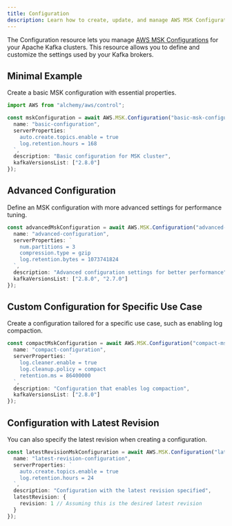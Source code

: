 ```yaml
---
title: Configuration
description: Learn how to create, update, and manage AWS MSK Configurations using Alchemy Cloud Control.
---
```



The Configuration resource lets you manage [AWS MSK Configurations](https://docs.aws.amazon.com/msk/latest/userguide/) for your Apache Kafka clusters. This resource allows you to define and customize the settings used by your Kafka brokers.

## Minimal Example

Create a basic MSK configuration with essential properties.

```ts
import AWS from "alchemy/aws/control";

const mskConfiguration = await AWS.MSK.Configuration("basic-msk-configuration", {
  name: "basic-configuration",
  serverProperties: `
    auto.create.topics.enable = true
    log.retention.hours = 168
  `,
  description: "Basic configuration for MSK cluster",
  kafkaVersionsList: ["2.8.0"]
});
```

## Advanced Configuration

Define an MSK configuration with more advanced settings for performance tuning.

```ts
const advancedMskConfiguration = await AWS.MSK.Configuration("advanced-msk-configuration", {
  name: "advanced-configuration",
  serverProperties: `
    num.partitions = 3
    compression.type = gzip
    log.retention.bytes = 1073741824
  `,
  description: "Advanced configuration settings for better performance",
  kafkaVersionsList: ["2.8.0", "2.7.0"]
});
```

## Custom Configuration for Specific Use Case

Create a configuration tailored for a specific use case, such as enabling log compaction.

```ts
const compactMskConfiguration = await AWS.MSK.Configuration("compact-msk-configuration", {
  name: "compact-configuration",
  serverProperties: `
    log.cleaner.enable = true
    log.cleanup.policy = compact
    retention.ms = 86400000
  `,
  description: "Configuration that enables log compaction",
  kafkaVersionsList: ["2.8.0"]
});
``` 

## Configuration with Latest Revision

You can also specify the latest revision when creating a configuration.

```ts
const latestRevisionMskConfiguration = await AWS.MSK.Configuration("latest-revision-msk-configuration", {
  name: "latest-revision-configuration",
  serverProperties: `
    auto.create.topics.enable = true
    log.retention.hours = 24
  `,
  description: "Configuration with the latest revision specified",
  latestRevision: {
    revision: 1 // Assuming this is the desired latest revision
  }
});
```

